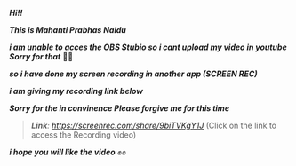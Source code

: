 _**Hi!!**_ 

_**This is Mahanti Prabhas Naidu**_

_**i am unable to acces the OBS Stubio so i cant upload my video in youtube Sorry for that**_ 🥲😭 

_**so i have done my screen recording in another app (SCREEN REC)**_

_**i am giving my recording link below**_

_**Sorry for the in convinence Please forgive me for this time**_

> _**Link**:  https://screenrec.com/share/9biTVKgY1J_ (Click on the link to access the Recording video)
      
_**i hope you will like the video**_ ✊✊ 

